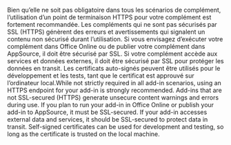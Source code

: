 <span data-ttu-id="654e6-p101">Bien qu’elle ne soit pas obligatoire dans tous les scénarios de complément, l’utilisation d’un point de terminaison HTTPS pour votre complément est fortement recommandée. Les compléments qui ne sont pas sécurisés par SSL (HTTPS) génèrent des erreurs et avertissements qui signalent un contenu non sécurisé durant l’utilisation. Si vous envisagez d’exécuter votre complément dans Office Online ou de publier votre complément dans AppSource, il doit être sécurisé par SSL. Si votre complément accède aux services et données externes, il doit être sécurisé par SSL pour protéger les données en transit. Les certificats auto-signés peuvent être utilisés pour le développement et les tests, tant que le certificat est approuvé sur l’ordinateur local.</span><span class="sxs-lookup"><span data-stu-id="654e6-p101">While not strictly required in all add-in scenarios, using an HTTPS endpoint for your add-in is strongly recommended. Add-ins that are not SSL-secured (HTTPS) generate unsecure content warnings and errors during use. If you plan to run your add-in in Office Online or publish your add-in to AppSource, it must be SSL-secured. If your add-in accesses external data and services, it should be SSL-secured to protect data in transit. Self-signed certificates can be used for development and testing, so long as the certificate is trusted on the local machine.</span></span>

